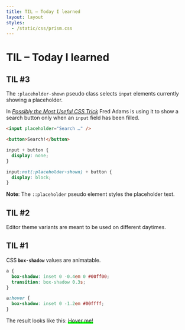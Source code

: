 ```yaml
---
title: TIL – Today I learned
layout: layout
styles:
  - /static/css/prism.css
---
```


# TIL – Today I learned

## TIL #3

The `:placeholder-shown` pseudo class selects `input` elements currently showing a placeholder.

In <cite><a href="https://dev.to/xtrp/possibly-the-most-useful-css-trick-jl3">Possibly the Most Useful CSS Trick</a></cite> Fred Adams is using it to show a search button only when an `input` field has been filled.

```html
<input placeholder="Search …" />
```

```html
<button>Search!</button>
```

```css
input + button {
  display: none;
}

input:not(:placeholder-shown) + button {
  display: block;
}
```

**Note**: The `::placeholder` pseudo element styles the placeholder text.

## TIL #2

Editor theme variants are meant to be used on different daytimes.

## TIL #1

CSS **`box-shadow`** values are animatable.

```css
a {
  box-shadow: inset 0 -0.4em 0 #00ff00;
  transition: box-shadow 0.3s;
}

a:hover {
  box-shadow: inset 0 -1.2em #00ffff;
}
```

<style>
.til-1 {
  cursor: pointer;
  box-shadow: inset 0 -0.4em 0 #00ff00;
  transition: box-shadow 0.3s;
}

.til-1:hover {
  box-shadow: inset 0 -1.2em 0 #00ffff;
}
</style>

The result looks like this: <a class="til-1">Hover me!</a>
